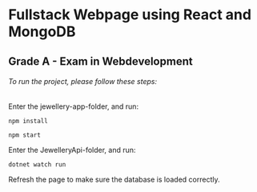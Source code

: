# Fullstack Webpage using React and MongoDB
## Grade A - Exam in Webdevelopment

###### To run the project, please follow these steps:

Enter the jewellery-app-folder, and run:
```
npm install
```
```
npm start
```

Enter the JewelleryApi-folder, and run:
```
dotnet watch run
```

Refresh the page to make sure the database is loaded correctly.
